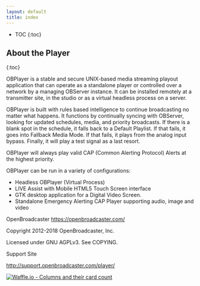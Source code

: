 ```yaml
---
layout: default
title: index
---
```


* TOC
{:toc}


## About the Player
{:toc}

OBPlayer is a stable and secure UNIX-based media streaming playout application that can operate as a standalone player or controlled over a network by a managing OBServer instance. It can be installed remotely at a transmitter site, in the studio or as a virtual headless process on a server.

OBPlayer is built with rules based intelligence to continue broadcasting no matter what happens. It functions by continually syncing with OBServer, looking for updated schedules, media, and priority broadcasts. If there is a blank spot in the schedule, it falls back to a Default Playlist. If that fails, it goes into Fallback Media Mode. If that fails, it plays from the analog input bypass. Finally, it will play a test signal as a last resort.

OBPlayer will always play valid CAP (Common Alerting Protocol) Alerts at the highest priority.

OBPlayer can be run in a variety of configurations:

+ Headless OBPlayer (Virtual Process)
+ LIVE Assist with Mobile HTML5 Touch Screen interface
+ GTK desktop application for a Digital Video Screen.
+ Standalone Emergency Alerting CAP Player supporting audio, image and video

OpenBroadcaster 
https://openbroadcaster.com/

Copyright 2012-2018 OpenBroadcaster, Inc.

Licensed under GNU AGPLv3. See COPYING.

Support Site

http://support.openbroadcaster.com/player/


[![Waffle.io - Columns and their card count](https://badge.waffle.io/openbroadcaster/obplayer.svg?columns=all)](https://waffle.io/openbroadcaster/obplayer)

